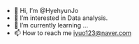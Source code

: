 - 👋 Hi, I’m @HyehyunJo
- 👀 I’m interested in Data analysis.
- 🌱 I’m currently learning ...
- 📫 How to reach me
     iyuo123@naver.com

<!---
HyehyunJo/HyehyunJo is a ✨ special ✨ repository because its `README.md` (this file) appears on your GitHub profile.
You can click the Preview link to take a look at your changes.
--->
